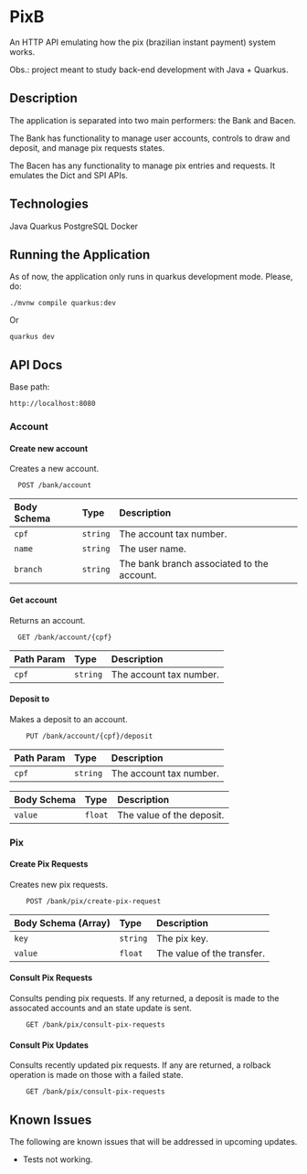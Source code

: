 # PixB

An HTTP API emulating how the pix (brazilian instant payment) system works.

Obs.: project meant to study back-end development with Java + Quarkus.

## Description

The application is separated into two main performers: the Bank and Bacen.

The Bank has functionality to manage user accounts, controls to draw and deposit, and manage pix requests states.

The Bacen has any functionality to manage pix entries and requests. It emulates the Dict and SPI APIs.  

## Technologies

Java
Quarkus
PostgreSQL
Docker

## Running the Application

As of now, the application only runs in quarkus development mode. Please, do:
```shell script
./mvnw compile quarkus:dev
```

Or

```shell script
quarkus dev
```

## API Docs

Base path:
```http
http://localhost:8080
```

### Account

#### Create new account

Creates a new account.

```http
  POST /bank/account
```

| Body Schema   | Type       | Description                           |
| :---------- | :--------- | :---------------------------------- |
| `cpf` | `string` | The account tax number. |
| `name` | `string` | The user name. |
| `branch` | `string` | The bank branch associated to the account. |

#### Get account

Returns an account.

```http
  GET /bank/account/{cpf}
```

| Path Param   | Type       | Description                                   |
| :---------- | :--------- | :------------------------------------------ |
| `cpf`      | `string` | The account tax number. |

#### Deposit to

Makes a deposit to an account.

```http
    PUT /bank/account/{cpf}/deposit
```

| Path Param   | Type       | Description                                   |
| :---------- | :--------- | :------------------------------------------ |
| `cpf`      | `string` | The account tax number. |

| Body Schema   | Type       | Description                                   |
| :---------- | :--------- | :------------------------------------------ |
| `value`      | `float` | The value of the deposit. |

### Pix

#### Create Pix Requests

Creates new pix requests.

```http
    POST /bank/pix/create-pix-request
```

| Body Schema (Array)   | Type       | Description                                   |
| :---------- | :--------- | :------------------------------------------ |
| `key`      | `string` | The pix key. |
| `value`      | `float` | The value of the transfer. |

#### Consult Pix Requests

Consults pending pix requests. If any returned, a deposit is made to the assocated accounts and an state update is sent.

```http
    GET /bank/pix/consult-pix-requests
```

#### Consult Pix Updates

Consults recently updated pix requests. If any are returned, a rolback operation is made on those with a failed state.

```http
    GET /bank/pix/consult-pix-requests
```

## Known Issues

The following are known issues that will be addressed in upcoming updates.

* Tests not working.

